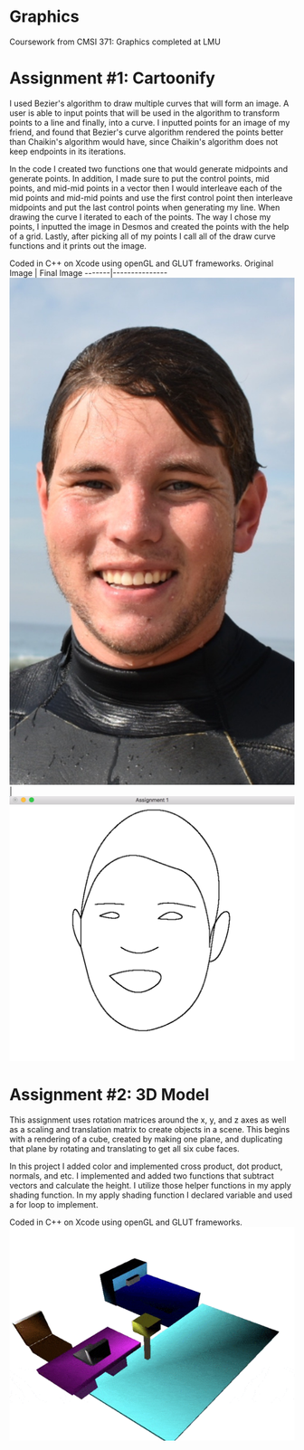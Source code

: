 # Graphics
Coursework from CMSI 371: Graphics completed at LMU

# Assignment #1: Cartoonify
I used Bezier's algorithm to draw multiple curves that will form an image. A user is able to input points that will be used in the algorithm to transform points to a line and finally, into a curve. I inputted points for an image of my friend, and found that Bezier's curve algorithm rendered the points better than Chaikin's algorithm would have, since Chaikin's algorithm does not keep endpoints in its iterations.

In the code I created two functions one that would generate midpoints and generate points. In addition, I made sure to put the control points, mid points, and mid-mid points in a vector then I would interleave each of the mid points and mid-mid points and use the first control point then interleave midpoints and put the last control points when generating my line. When drawing the curve I iterated to each of the points. The way I chose my points, I inputted the image in Desmos and created the points with the help of a grid. Lastly, after picking all of my points I call all of the draw curve functions and it prints out the image.

Coded in C++ on Xcode using openGL and GLUT frameworks.
Original Image | Final Image
-------|---------------
![Alt Text](OriginalPic.jpg)   | ![Alt Text](Results.png)



# Assignment #2: 3D Model
This assignment uses rotation matrices around the x, y, and z axes as well as a scaling and translation matrix to create objects in a scene. This begins with a rendering of a cube, created by making one plane, and duplicating that plane by rotating and translating to get all six cube faces.

In this project I added color and implemented cross product, dot product, normals, and etc. I implemented and added two functions that subtract vectors and calculate the height. I utilize those helper functions in my apply shading function. In my apply shading function I declared variable and used a for loop to implement.

Coded in C++ on Xcode using openGL and GLUT frameworks.
![Alt Text](3DModel.gif)
